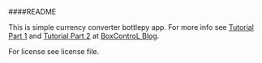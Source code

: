 ####README

This is simple currency converter bottlepy app. For more info see [Tutorial Part 1](http://www.boxcontrol.net/currency-converter-with-bottle-python-web-framework.html) and [Tutorial Part 2](http://www.boxcontrol.net/currency-converter-with-bottle-python-web-framework-part-2.html) at [BoxControL Blog](http://www.boxcontrol.net/).

For license see license file.
